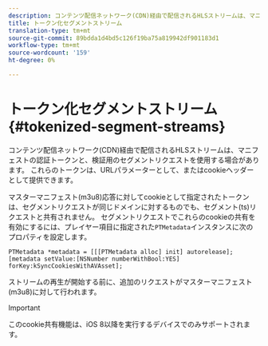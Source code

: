 ```yaml
---
description: コンテンツ配信ネットワーク(CDN)経由で配信されるHLSストリームは、マニフェストの認証トークンと、検証用のセグメントリクエストを使用する場合があります。 これらのトークンは、URLパラメーターとして、またはcookieヘッダーとして提供できます。
title: トークン化セグメントストリーム
translation-type: tm+mt
source-git-commit: 89bdda1d4bd5c126f19ba75a819942df901183d1
workflow-type: tm+mt
source-wordcount: '159'
ht-degree: 0%

---
```



# トークン化セグメントストリーム{#tokenized-segment-streams}

コンテンツ配信ネットワーク(CDN)経由で配信されるHLSストリームは、マニフェストの認証トークンと、検証用のセグメントリクエストを使用する場合があります。 これらのトークンは、URLパラメーターとして、またはcookieヘッダーとして提供できます。

マスターマニフェスト(m3u8)応答に対してcookieとして指定されたトークンは、セグメントリクエストが同じドメインに対するものでも、セグメント(ts)リクエストと共有されません。 セグメントリクエストでこれらのcookieの共有を有効にするには、プレイヤー項目に指定された`PTMetadata`インスタンスに次のプロパティを設定します。 

```
PTMetadata *metadata = [[[PTMetadata alloc] init] autorelease]; 
[metadata setValue:[NSNumber numberWithBool:YES] forKey:kSyncCookiesWithAVAsset]; 
```

ストリームの再生が開始する前に、追加のリクエストがマスターマニフェスト(m3u8)に対して行われます。

>[!IMPORTANT]
>
>このcookie共有機能は、iOS 8以降を実行するデバイスでのみサポートされます。

